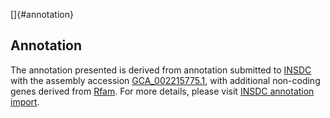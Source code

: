 []{#annotation}

Annotation
----------

The annotation presented is derived from annotation submitted to
[INSDC](http://www.insdc.org) with the assembly accession
[GCA\_002215775.1](http://www.ebi.ac.uk/ena/data/view/GCA_002215775.1),
with additional non-coding genes derived from
[Rfam](http://rfam.xfam.org/). For more details, please visit [INSDC
annotation
import](http://ensemblgenomes.org/info/data/insdc_annotation).
